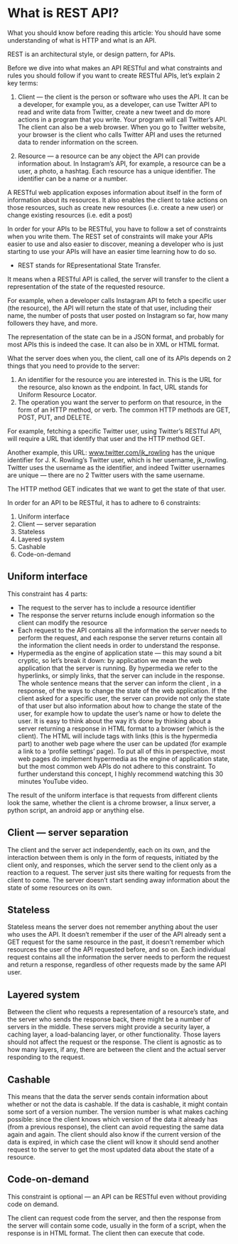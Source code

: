 # What is REST API?

What you should know before reading this article:
You should have some understanding of what is HTTP and what is an API.

REST is an architectural style, or design pattern, for APIs.

Before we dive into what makes an API RESTful and what constraints and rules you should follow if you want to create RESTful APIs, let’s explain 2 key terms:

1. Client — the client is the person or software who uses the API. It can be a developer, for example you, as a developer, can use Twitter API to read and write data from Twitter, create a new tweet and do more actions in a program that you write. Your program will call Twitter’s API. The client can also be a web browser. When you go to Twitter website, your browser is the client who calls Twitter API and uses the returned data to render information on the screen.

2. Resource — a resource can be any object the API can provide information about. In Instagram’s API, for example, a resource can be a user, a photo, a hashtag. Each resource has a unique identifier. The identifier can be a name or a number.

A RESTful web application exposes information about itself in the form of information about its resources. It also enables the client to take actions on those resources, such as create new resources (i.e. create a new user) or change existing resources (i.e. edit a post)

In order for your APIs to be RESTful, you have to follow a set of constraints when you write them. The REST set of constraints will make your APIs easier to use and also easier to discover, meaning a developer who is just starting to use your APIs will have an easier time learning how to do so.

- REST stands for REpresentational State Transfer.

It means when a RESTful API is called, the server will transfer to the client a representation of the state of the requested resource.

For example, when a developer calls Instagram API to fetch a specific user (the resource), the API will return the state of that user, including their name, the number of posts that user posted on Instagram so far, how many followers they have, and more.

The representation of the state can be in a JSON format, and probably for most APIs this is indeed the case. It can also be in XML or HTML format.

What the server does when you, the client, call one of its APIs depends on 2 things that you need to provide to the server:

1. An identifier for the resource you are interested in. This is the URL for the resource, also known as the endpoint. In fact, URL stands for Uniform Resource Locator.
2. The operation you want the server to perform on that resource, in the form of an HTTP method, or verb. The common HTTP methods are GET, POST, PUT, and DELETE.

For example, fetching a specific Twitter user, using Twitter’s RESTful API, will require a URL that identify that user and the HTTP method GET.

Another example, this URL: www.twitter.com/jk_rowling has the unique identifier for J. K. Rowling’s Twitter user, which is her username, jk_rowling. Twitter uses the username as the identifier, and indeed Twitter usernames are unique — there are no 2 Twitter users with the same username.

The HTTP method GET indicates that we want to get the state of that user.

In order for an API to be RESTful, it has to adhere to 6 constraints:

1. Uniform interface
2. Client — server separation
3. Stateless
4. Layered system
6. Cashable
7. Code-on-demand

## Uniform interface 

This constraint has 4 parts:

- The request to the server has to include a resource identifier
- The response the server returns include enough information so the client can modify the resource
- Each request to the API contains all the information the server needs to perform the request, and each response the server returns contain all the information the client needs in order to understand the response.
- Hypermedia as the engine of application state — this may sound a bit cryptic, so let’s break it down: by application we mean the web application that the server is running. By hypermedia we refer to the hyperlinks, or simply links, that the server can include in the response. The whole sentence means that the server can inform the client , in a response, of the ways to change the state of the web application. If the client asked for a specific user, the server can provide not only the state of that user but also information about how to change the state of the user, for example how to update the user’s name or how to delete the user. It is easy to think about the way it’s done by thinking about a server returning a response in HTML format to a browser (which is the client). The HTML will include tags with links (this is the hypermedia part) to another web page where the user can be updated (for example a link to a ‘profile settings’ page). To put all of this in perspective, most web pages do implement hypermedia as the engine of application state, but the most common web APIs do not adhere to this constraint. To further understand this concept, I highly recommend watching this 30 minutes YouTube video.

The result of the uniform interface is that requests from different clients look the same, whether the client is a chrome browser, a linux server, a python script, an android app or anything else.

## Client — server separation

The client and the server act independently, each on its own, and the interaction between them is only in the form of requests, initiated by the client only, and responses, which the server send to the client only as a reaction to a request. The server just sits there waiting for requests from the client to come. The server doesn’t start sending away information about the state of some resources on its own.

## Stateless 

Stateless means the server does not remember anything about the user who uses the API. It doesn’t remember if the user of the API already sent a GET request for the same resource in the past, it doesn’t remember which resources the user of the API requested before, and so on.
Each individual request contains all the information the server needs to perform the request and return a response, regardless of other requests made by the same API user.

## Layered system
Between the client who requests a representation of a resource’s state, and the server who sends the response back, there might be a number of servers in the middle. These servers might provide a security layer, a caching layer, a load-balancing layer, or other functionality. Those layers should not affect the request or the response. The client is agnostic as to how many layers, if any, there are between the client and the actual server responding to the request.

## Cashable
This means that the data the server sends contain information about whether or not the data is cashable. If the data is cashable, it might contain some sort of a version number. The version number is what makes caching possible: since the client knows which version of the data it already has (from a previous response), the client can avoid requesting the same data again and again. The client should also know if the current version of the data is expired, in which case the client will know it should send another request to the server to get the most updated data about the state of a resource.

## Code-on-demand
This constraint is optional — an API can be RESTful even without providing code on demand.

The client can request code from the server, and then the response from the server will contain some code, usually in the form of a script, when the response is in HTML format. The client then can execute that code.

